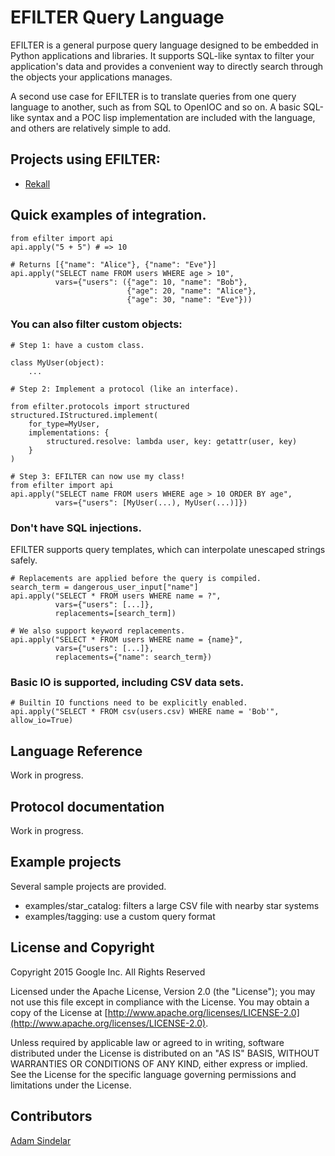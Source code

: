 # EFILTER Query Language

EFILTER is a general purpose query language designed to be embedded in Python applications and libraries. It supports SQL-like syntax to filter your application's data and provides a convenient way to directly search through the objects your applications manages.

A second use case for EFILTER is to translate queries from one query language to another, such as from SQL to OpenIOC and so on. A basic SQL-like syntax and a POC lisp implementation are included with the language, and others are relatively simple to add.

## Projects using EFILTER:

 - [Rekall](https://github.com/google/rekall)


## Quick examples of integration.

    from efilter import api
    api.apply("5 + 5") # => 10

    # Returns [{"name": "Alice"}, {"name": "Eve"}]
    api.apply("SELECT name FROM users WHERE age > 10",
              vars={"users": ({"age": 10, "name": "Bob"},
                              {"age": 20, "name": "Alice"},
                              {"age": 30, "name": "Eve"}))


### You can also filter custom objects:

    # Step 1: have a custom class.

    class MyUser(object):
        ...

    # Step 2: Implement a protocol (like an interface).

    from efilter.protocols import structured
    structured.IStructured.implement(
        for_type=MyUser,
        implementations: {
            structured.resolve: lambda user, key: getattr(user, key)
        }
    )

    # Step 3: EFILTER can now use my class!
    from efilter import api
    api.apply("SELECT name FROM users WHERE age > 10 ORDER BY age",
              vars={"users": [MyUser(...), MyUser(...)]})


### Don't have SQL injections.

EFILTER supports query templates, which can interpolate unescaped strings safely.

    # Replacements are applied before the query is compiled.
    search_term = dangerous_user_input["name"]
    api.apply("SELECT * FROM users WHERE name = ?",
              vars={"users": [...]},
              replacements=[search_term])

    # We also support keyword replacements.
    api.apply("SELECT * FROM users WHERE name = {name}",
              vars={"users": [...]},
              replacements={"name": search_term})


### Basic IO is supported, including CSV data sets.

    # Builtin IO functions need to be explicitly enabled.
    api.apply("SELECT * FROM csv(users.csv) WHERE name = 'Bob'", allow_io=True)


## Language Reference

Work in progress.


## Protocol documentation

Work in progress.


## Example projects

Several sample projects are provided.

 - examples/star_catalog: filters a large CSV file with nearby star systems
 - examples/tagging: use a custom query format


## License and Copyright

Copyright 2015 Google Inc. All Rights Reserved

Licensed under the Apache License, Version 2.0 (the "License");
you may not use this file except in compliance with the License.
You may obtain a copy of the License at [http://www.apache.org/licenses/LICENSE-2.0](http://www.apache.org/licenses/LICENSE-2.0).

Unless required by applicable law or agreed to in writing, software
distributed under the License is distributed on an "AS IS" BASIS,
WITHOUT WARRANTIES OR CONDITIONS OF ANY KIND, either express or implied.
See the License for the specific language governing permissions and
limitations under the License.

## Contributors

[Adam Sindelar](https://github.com/the80srobot)
